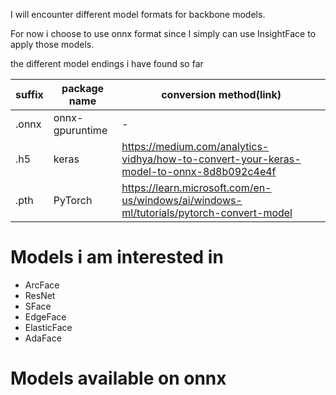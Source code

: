 I will encounter different model formats for backbone models. 

For now i choose to use onnx format since I simply can use InsightFace to apply those models. 

the different model endings i have found so far 

| suffix   | package name | conversion method(link) |
| -------- | -------      | ------- |
| .onnx    | onnx-gpuruntime    | - |
| .h5      | keras   | https://medium.com/analytics-vidhya/how-to-convert-your-keras-model-to-onnx-8d8b092c4e4f|
| .pth     | PyTorch | https://learn.microsoft.com/en-us/windows/ai/windows-ml/tutorials/pytorch-convert-model |

# Models i am interested in 

- ArcFace
- ResNet
- SFace
- EdgeFace
- ElasticFace
- AdaFace

# Models available on onnx